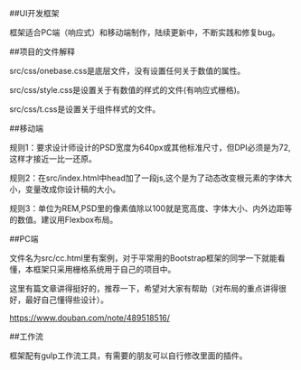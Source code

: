 ﻿##UI开发框架

框架适合PC端（响应式）和移动端制作，陆续更新中，不断实践和修复bug。

##项目的文件解释

src/css/onebase.css是底层文件，没有设置任何关于数值的属性。

src/css/style.css是设置关于有数值的样式的文件(有响应式栅格)。

src/css/t.css是设置关于组件样式的文件。

##移动端

规则1：要求设计师设计的PSD宽度为640px或其他标准尺寸，但DPI必须是为72,这样才接近一比一还原。

规则2：在src/index.html中head加了一段js,这个是为了动态改变根元素的字体大小，变量改成你设计稿的大小。

规则3：单位为REM,PSD里的像素值除以100就是宽高度、字体大小、内外边距等的数值。建议用Flexbox布局。

##PC端

文件名为src/cc.html里有案例，对于平常用的Bootstrap框架的同学一下就能看懂，本框架只采用栅格系统用于自己的项目中。

这里有篇文章讲得挺好的，推荐一下，希望对大家有帮助（对布局的重点讲得很好，最好自己懂得些设计）。

https://www.douban.com/note/489518516/

##工作流

框架配有gulp工作流工具，有需要的朋友可以自行修改里面的插件。


